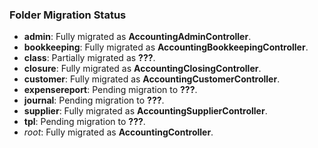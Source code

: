 ### Folder Migration Status
- **admin**: Fully migrated as **AccountingAdminController**.
- **bookkeeping**: Fully migrated as **AccountingBookkeepingController**.
- **class**: Partially migrated as **???**.
- **closure**: Fully migrated as **AccountingClosingController**.
- **customer**: Fully migrated as **AccountingCustomerController**.
- **expensereport**: Pending migration to **???**.
- **journal**: Pending migration to **???**.
- **supplier**: Fully migrated as **AccountingSupplierController**.
- **tpl**: Pending migration to **???**.
- *root*: Fully migrated as **AccountingController**.